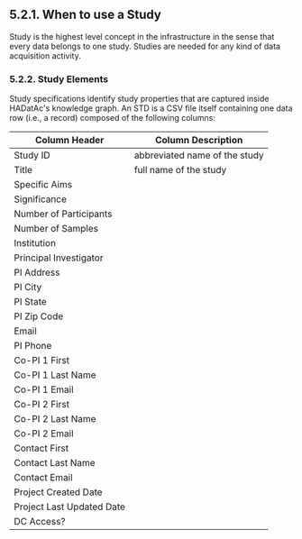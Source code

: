 ## 5.2.1. When to use a Study

Study is the highest level concept in the infrastructure in the sense that every data belongs to one study. Studies are needed for any kind of data acquisition activity.

### 5.2.2. Study Elements

Study specifications identify study properties that are captured inside HADatAc's knowledge graph. An STD is a CSV file itself containing one data row (i.e., a record) composed of the following columns:

Column Header             | Column Description
------------------------- | -----------------------------------------------------------------------------------
Study ID                  | abbreviated name of the study  
Title                     | full name of the study 
Specific Aims             | 
Significance              |  
Number of Participants    | 
Number of Samples         | 
Institution               | 
Principal Investigator    |
PI Address                | 
PI City                   |
PI State                  | 
PI Zip Code               | 
Email                     | 
PI Phone                  | 
Co-PI 1 First             | 
Co-PI 1 Last Name         |  
Co-PI 1 Email             | 
Co-PI 2 First             | 
Co-PI 2 Last Name         |
Co-PI 2 Email             | 
Contact First             | 
Contact Last Name         |
Contact Email             | 
Project Created Date      | 
Project Last Updated Date | 
DC Access?                |
